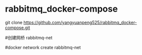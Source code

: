 # rabbitmq_docker-compose
>
git clone https://github.com/yangyuanpeng525/rabbitmq_docker-compose.git
>
#创建网桥 rabbitmq-net
>
#docker network create rabbitmq-net
